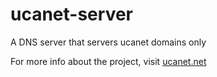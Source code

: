 # ucanet-server
A DNS server that servers ucanet domains only

For more info about the project, visit [ucanet.net](https://ucanet.net)
